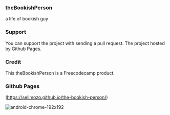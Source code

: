 ### theBookishPerson
a life of bookish guy

### Support
You can support the project with sending a pull request. The project hosted by Github Pages.

### Credit
This theBookishPerson is a Freecodecamp product.

### Github Pages
(https://selimozo.github.io/the-bookish-person/)

![android-chrome-192x192](https://github.com/selimozo/flexbox-design/assets/145379138/b5ed6473-64fd-4783-acfc-25017b671b12)
